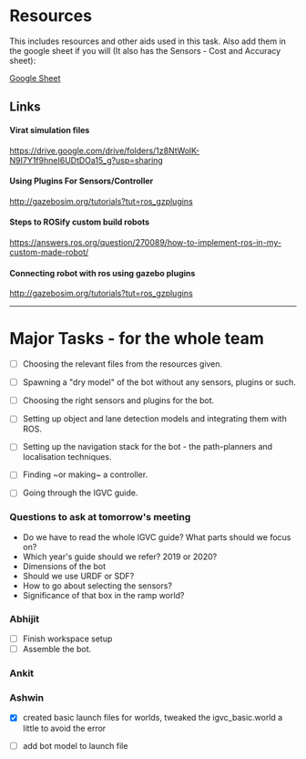 # Resources
This includes resources and other aids used in this task. 
Also add them in the google sheet if you will (It also has the Sensors - Cost and Accuracy sheet):

[Google Sheet](https://docs.google.com/spreadsheets/d/1677pbPVrC0k_S-_Ag4LNA7e_MAPI6DYkt85SMPdUM4o/edit?usp=sharing)

Links
-----

#### Virat simulation files
https://drive.google.com/drive/folders/1z8NtWolK-N9I7Y1f9hneI6UDtDOa15_g?usp=sharing
#### Using Plugins For Sensors/Controller
http://gazebosim.org/tutorials?tut=ros_gzplugins
#### Steps to ROSify custom build robots
https://answers.ros.org/question/270089/how-to-implement-ros-in-my-custom-made-robot/
#### Connecting robot with ros using gazebo plugins
http://gazebosim.org/tutorials?tut=ros_gzplugins

------

# Major Tasks - for the whole team

- [ ] Choosing the relevant files from the resources given.
- [ ] Spawning a "dry model" of the bot without any sensors, plugins or such.
- [ ] Choosing the right sensors and plugins for the bot.
- [ ] Setting up object and lane detection models and integrating them with ROS.
- [ ] Setting up the navigation stack for the bot - the path-planners and localisation techniques.
- [ ] Finding ~or making~ a controller.  

- [ ] Going through the IGVC guide. 

### Questions to ask at tomorrow's meeting  

- Do we have to read the whole IGVC guide? What parts should we focus on?
- Which year's guide should we refer? 2019 or 2020?
- Dimensions of the bot
- Should we use URDF or SDF?
- How to go about selecting the sensors?
- Significance of that box in the ramp world?



### Abhijit
- [ ] Finish workspace setup
- [ ] Assemble the bot.

### Ankit

### Ashwin
- [x] created basic launch files for worlds, tweaked the igvc_basic.world a little to avoid the error
- [ ] add bot model to launch file


